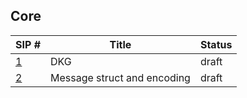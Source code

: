 ## Core

| SIP #                         | Title                       | Status |
|-------------------------------|-----------------------------|--------|
| [1](./sips/dkg.md)            | DKG                         | draft  |
| [2](./sips/msg_struct_encoding.md) | Message struct and encoding | draft  |